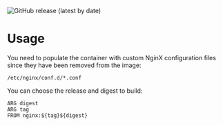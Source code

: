 ![GitHub release (latest by date)](https://img.shields.io/github/v/release/secobau/nginx?color=Green)

# Usage

You need to populate the container with custom NginX configuration files since they have been removed from the image:
```
/etc/nginx/conf.d/*.conf
```
You can choose the release and digest to build:
```
ARG digest
ARG tag
FROM nginx:${tag}${digest}
```
